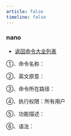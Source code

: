 ```yaml
---
article: false
timeline: false
---
```

### nano

- [返回命令大全列表](./command.md#文档编辑)

①、命令名称：

②、英文原意：

③、命令所在路径：

④、执行权限：所有用户

⑤、功能描述：

⑥、语法：
